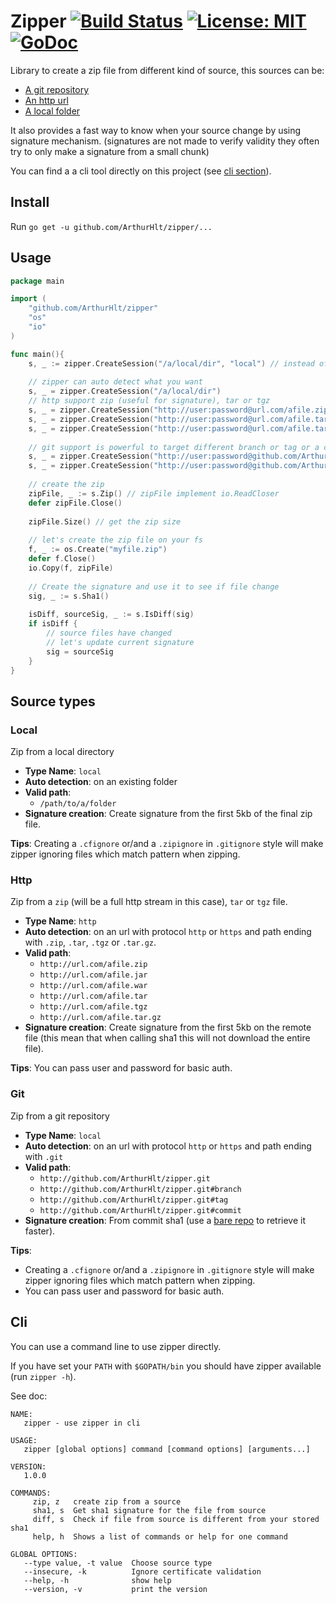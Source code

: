# Zipper [![Build Status](https://travis-ci.org/ArthurHlt/zipper.svg?branch=master)](https://travis-ci.org/ArthurHlt/zipper) [![License: MIT](https://img.shields.io/badge/License-MIT-yellow.svg)](https://opensource.org/licenses/MIT) [![GoDoc](https://godoc.org/github.com/ArthurHlt/zipper?status.svg)](https://godoc.org/github.com/ArthurHlt/zipper)

Library to create a zip file from different kind of source, this sources can be:
- [A git repository](#git)
- [An http url](#http)
- [A local folder](#local)

It also provides a fast way to know when your source change by using signature mechanism. 
(signatures are not made to verify validity they often try to only make a signature from a small chunk)

You can find a a cli tool directly on this project (see [cli section](#cli)).

## Install

Run `go get -u github.com/ArthurHlt/zipper/...`

## Usage

```go
package main

import (
    "github.com/ArthurHlt/zipper"
    "os"
    "io"
)

func main(){
    s, _ := zipper.CreateSession("/a/local/dir", "local") // instead of local you can choose: git or http 
    
    // zipper can auto detect what you want
    s, _ = zipper.CreateSession("/a/local/dir")
    // http support zip (useful for signature), tar or tgz
    s, _ = zipper.CreateSession("http://user:password@url.com/afile.zip")
    s, _ = zipper.CreateSession("http://user:password@url.com/afile.tar")
    s, _ = zipper.CreateSession("http://user:password@url.com/afile.tar.gz")
    
    // git support is powerful to target different branch or tag or a commit
    s, _ = zipper.CreateSession("http://user:password@github.com/ArthurHlt/zipper.git")
    s, _ = zipper.CreateSession("http://user:password@github.com/ArthurHlt/zipper.git#branch-or-tag-or-commit")
    
    // create the zip
    zipFile, _ := s.Zip() // zipFile implement io.ReadCloser
    defer zipFile.Close()
    
    zipFile.Size() // get the zip size
    
    // let's create the zip file on your fs
    f, _ := os.Create("myfile.zip")
    defer f.Close()
    io.Copy(f, zipFile)
    
    // Create the signature and use it to see if file change
    sig, _ := s.Sha1()
    
    isDiff, sourceSig, _ := s.IsDiff(sig)
    if isDiff {
        // source files have changed
        // let's update current signature
        sig = sourceSig
    }
}
```

## Source types

### Local

Zip from a local directory

- **Type Name**: `local`
- **Auto detection**: on an existing folder
- **Valid path**:
  - `/path/to/a/folder`
- **Signature creation**: Create signature from the first 5kb of the final zip file.
  
**Tips**: Creating a `.cfignore` or/and a `.zipignore` in `.gitignore` style will make 
zipper ignoring files which match pattern when zipping. 

### Http

Zip from a `zip` (will be a full http stream in this case), `tar` or `tgz` file. 

- **Type Name**: `http`
- **Auto detection**: on an url with protocol `http` or `https` and path ending with `.zip`, `.tar`, `.tgz` or `.tar.gz`.
- **Valid path**:
  - `http://url.com/afile.zip`
  - `http://url.com/afile.jar`
  - `http://url.com/afile.war`
  - `http://url.com/afile.tar`
  - `http://url.com/afile.tgz`
  - `http://url.com/afile.tar.gz`
- **Signature creation**: Create signature from the first 5kb on the remote file 
(this mean that when calling sha1 this will not download the entire file).

**Tips**: You can pass user and password for basic auth.

### Git

Zip from a git repository

- **Type Name**: `local`
- **Auto detection**: on an url with protocol `http` or `https` and path ending with `.git`
- **Valid path**:
  - `http://github.com/ArthurHlt/zipper.git`
  - `http://github.com/ArthurHlt/zipper.git#branch`
  - `http://github.com/ArthurHlt/zipper.git#tag`
  - `http://github.com/ArthurHlt/zipper.git#commit`
- **Signature creation**: From commit sha1 (use a [bare repo](http://www.saintsjd.com/2011/01/what-is-a-bare-git-repository/) to retrieve it faster).
  
**Tips**:
- Creating a `.cfignore` or/and a `.zipignore` in `.gitignore` style will make 
zipper ignoring files which match pattern when zipping. 
- You can pass user and password for basic auth.

## Cli

You can use a command line to use zipper directly.

If you have set your `PATH` with `$GOPATH/bin` you should have zipper available (run `zipper -h`).

See doc:

```
NAME:
   zipper - use zipper in cli

USAGE:
   zipper [global options] command [command options] [arguments...]

VERSION:
   1.0.0

COMMANDS:
     zip, z   create zip from a source
     sha1, s  Get sha1 signature for the file from source
     diff, s  Check if file from source is different from your stored sha1
     help, h  Shows a list of commands or help for one command

GLOBAL OPTIONS:
   --type value, -t value  Choose source type
   --insecure, -k          Ignore certificate validation
   --help, -h              show help
   --version, -v           print the version
```